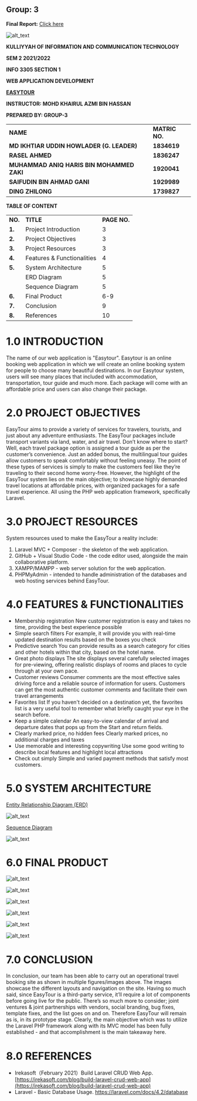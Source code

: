 ## Group: 3

**Final Report:**
[Click here](https://docs.google.com/document/d/1RLpS3rmZ1fzMcAyR4bK7gFeXsJw_n3CcugqirT6a3Xk/edit?usp=sharing)



![alt_text](images/image6.png "image_tooltip")


**KULLIYYAH OF INFORMATION AND COMMUNICATION TECHNOLOGY**

**SEM 2 2021/2022**

**INFO 3305 SECTION 1**

**WEB APPLICATION DEVELOPMENT**

**<span style="text-decoration:underline;">EASYTOUR</span>**

**INSTRUCTOR: MOHD KHAIRUL AZMI BIN HASSAN**

**PREPARED BY: GROUP-3**


<table>
  <tr>
   <td><strong>NAME</strong>
   </td>
   <td><strong>MATRIC NO.</strong>
   </td>
  </tr>
  <tr>
   <td><strong>MD IKHTIAR UDDIN HOWLADER (G. LEADER)</strong>
   </td>
   <td><strong>1834619</strong>
   </td>
  </tr>
  <tr>
   <td><strong>RASEL AHMED</strong>
   </td>
   <td><strong>1836247</strong>
   </td>
  </tr>
  <tr>
   <td><strong>MUHAMMAD ANIQ HARIS BIN MOHAMMED ZAKI</strong>
   </td>
   <td><strong>1920041</strong>
   </td>
  </tr>
  <tr>
   <td><strong>SAIFUDIN BIN AHMAD GANI</strong>
   </td>
   <td><strong>1929989</strong>
   </td>
  </tr>
  <tr>
   <td><strong>DING ZHILONG</strong>
   </td>
   <td><strong>1739827</strong>
   </td>
  </tr>
</table>


**TABLE OF CONTENT**


<table>
  <tr>
   <td><strong>NO.</strong>
   </td>
   <td><strong>TITLE</strong>
   </td>
   <td><strong>PAGE NO.</strong>
   </td>
  </tr>
  <tr>
   <td><strong>1.</strong>
   </td>
   <td>Project Introduction
   </td>
   <td>3
   </td>
  </tr>
  <tr>
   <td><strong>2.</strong>
   </td>
   <td>Project Objectives
   </td>
   <td>3
   </td>
  </tr>
  <tr>
   <td><strong>3.</strong>
   </td>
   <td>Project Resources
   </td>
   <td>3
   </td>
  </tr>
  <tr>
   <td><strong>4.</strong>
   </td>
   <td>Features & Functionalities
   </td>
   <td>4
   </td>
  </tr>
  <tr>
   <td><strong>5.</strong>
   </td>
   <td>System Architecture
   </td>
   <td>5
   </td>
  </tr>
  <tr>
   <td>
   </td>
   <td>     ERD Diagram
   </td>
   <td>5
   </td>
  </tr>
  <tr>
   <td>
   </td>
   <td>     Sequence Diagram
   </td>
   <td>5
   </td>
  </tr>
  <tr>
   <td><strong>6.</strong>
   </td>
   <td>Final Product
   </td>
   <td>6-9
   </td>
  </tr>
  <tr>
   <td><strong>7.</strong>
   </td>
   <td>Conclusion
   </td>
   <td>9
   </td>
  </tr>
  <tr>
   <td><strong>8.</strong>
   </td>
   <td>References
   </td>
   <td>10
   </td>
  </tr>
</table>



# **1.0 INTRODUCTION**

The name of our web application is "Easytour". Easytour is an online booking web application in which we will create an online booking system for people to choose many beautiful destinations. In our Easytour system, users will see many places that included with accommodation, transportation, tour guide and much more. Each package will come with an affordable price and users can also change their package.


# **2.0 PROJECT OBJECTIVES**

EasyTour aims to provide a variety of services for travelers, tourists, and just about any adventure enthusiasts. The EasyTour packages include transport variants via land, water, and air travel. Don’t know where to start? Well, each travel package option is assigned a tour guide as per the customer’s convenience. Just an added bonus, the multilingual tour guides allow customers to speak comfortably without feeling uneasy. The point of these types of services is simply to make the customers feel like they’re traveling to their second home worry-free. However, the highlight of the EasyTour system lies on the main objective; to showcase highly demanded travel locations at affordable prices, with organized packages for a safe travel experience. All using the PHP web application framework, specifically Laravel.


# **3.0 PROJECT RESOURCES**

System resources used to make the EasyTour a reality include:



1. Laravel MVC + Composer - the skeleton of the web application.
2. GitHub + Visual Studio Code - the code editor used, alongside the main collaborative platform.
3. XAMPP/MAMPP - web server solution for the web application.
4. PHPMyAdmin - intended to handle administration of the databases and web hosting services behind EasyTour.


# **4.0 FEATURES & FUNCTIONALITIES**



* Membership registration New customer registration is easy and takes no time, providing the best experience possible
* Simple search filters For example, it will provide you with real-time updated destination results based on the boxes you check
* Predictive search You can provide results as a search category for cities and other hotels within that city, based on the hotel name.
* Great photo displays The site displays several carefully selected images for pre-viewing, offering realistic displays of rooms and places to cycle through at your own pace.
* Customer reviews Consumer comments are the most effective sales driving force and a reliable source of information for users. Customers can get the most authentic customer comments and facilitate their own travel arrangements
* Favorites list If you haven't decided on a destination yet, the favorites list is a very useful tool to remember what briefly caught your eye in the search before.
* Keep a simple calendar An easy-to-view calendar of arrival and departure dates that pops up from the Start and return fields.
* Clearly marked price, no hidden fees Clearly marked prices, no additional charges and taxes
* Use memorable and interesting copywriting Use some good writing to describe local features and highlight local attractions
* Check out simply Simple and varied payment methods that satisfy most customers.


# **5.0 SYSTEM ARCHITECTURE**

<span style="text-decoration:underline">Entity Relationship Diagram (ERD)</span>


![alt_text](images/image4.png "image_tooltip")


<span style="text-decoration:underline">Sequence Diagram</span>


![alt_text](images/image9.jpg "image_tooltip")



# **6.0 FINAL PRODUCT**



![alt_text](images/image5.png "image_tooltip")




![alt_text](images/image1.png "image_tooltip")




![alt_text](images/image8.png "image_tooltip")
 



![alt_text](images/image3.png "image_tooltip")




![alt_text](images/image7.png "image_tooltip")




![alt_text](images/image2.png "image_tooltip")



# **7.0 CONCLUSION**

In conclusion, our team has been able to carry out an operational travel booking site as shown in multiple figures/images above. The images showcase the different layouts and navigation on the site. Having so much said, since EasyTour is a third-party service, it’ll require a lot of components before going live for the public. There’s so much more to consider; joint ventures & joint partnerships with vendors, social branding, bug fixes, template fixes, and the list goes on and on. Therefore EasyTour will remain as is, in its prototype stage. Clearly, the main objective which was to utilize the Laravel PHP framework along with its MVC model has been fully established - and that accomplishment is the main takeaway here.


# **8.0 REFERENCES**



* Irekasoft（February 2021）Build Laravel CRUD Web App.[https://irekasoft.com/blog/build-laravel-crud-web-app](https://irekasoft.com/blog/build-laravel-crud-web-app)
* Laravel - Basic Database Usage. https://laravel.com/docs/4.2/database
